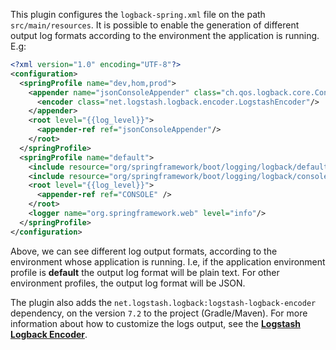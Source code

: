 This plugin configures the `logback-spring.xml` file on the path `src/main/resources`.
It is possible to enable the generation of different output log formats according to the environment the application is running. E.g:

```xml
<?xml version="1.0" encoding="UTF-8"?>
<configuration>
  <springProfile name="dev,hom,prod">
    <appender name="jsonConsoleAppender" class="ch.qos.logback.core.ConsoleAppender">
      <encoder class="net.logstash.logback.encoder.LogstashEncoder"/>
    </appender>
    <root level="{{log_level}}">
      <appender-ref ref="jsonConsoleAppender"/>
    </root>
  </springProfile>
  <springProfile name="default">
    <include resource="org/springframework/boot/logging/logback/defaults.xml"/>
    <include resource="org/springframework/boot/logging/logback/console-appender.xml" />
    <root level="{{log_level}}">
      <appender-ref ref="CONSOLE" />
    </root>
    <logger name="org.springframework.web" level="info"/>
  </springProfile>
</configuration>
```

Above, we can see different log output formats, according to the environment whose application is running.
I.e, if the application environment profile is **default** the output log format will be plain text.
For other environment profiles, the output log format will be JSON. 

The plugin also adds the `net.logstash.logback:logstash-logback-encoder` dependency, on the version `7.2` to the project (Gradle/Maven).
For more information about how to customize the logs output, see the [**Logstash Logback Encoder**](https://github.com/logfellow/logstash-logback-encoder).
